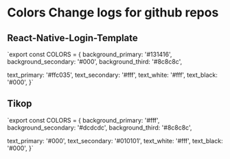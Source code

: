 # Colors Change logs for github repos

## React-Native-Login-Template

`export const COLORS = {
  background_primary: '#131416',
  background_secondary: '#000',
  background_third: '#8c8c8c',

  text_primary: '#ffc035',
  text_secondary: '#fff',
  text_white: '#fff',
  text_black: '#000',
}`

## Tikop

`export const COLORS = {
  background_primary: '#fff',
  background_secondary: '#dcdcdc',
  background_third: '#8c8c8c',

  text_primary: '#000',
  text_secondary: '#010101',
  text_white: '#fff',
  text_black: '#000',
}`
